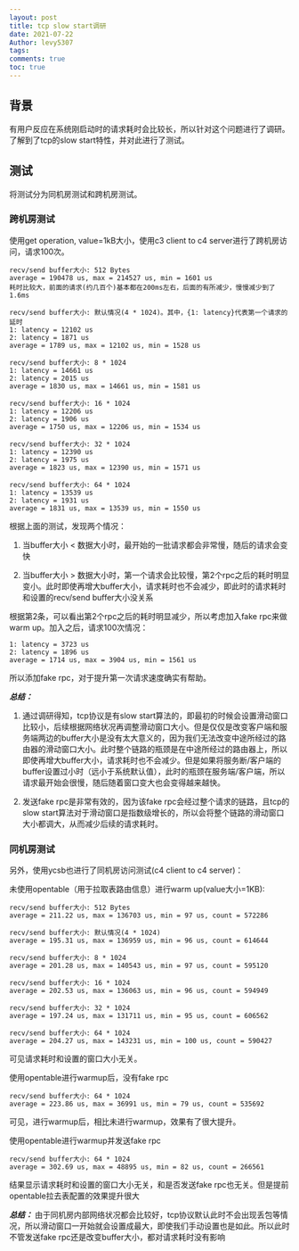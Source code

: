 ```yaml
---
layout: post
title: tcp slow start调研
date: 2021-07-22
Author: levy5307
tags:
comments: true
toc: true
---
```


## 背景

有用户反应在系统刚启动时的请求耗时会比较长，所以针对这个问题进行了调研。了解到了tcp的slow start特性，并对此进行了测试。

## 测试

将测试分为同机房测试和跨机房测试。

### 跨机房测试

使用get operation, value=1kB大小，使用c3 client to c4 server进行了跨机房访问，请求100次。

```
recv/send buffer大小: 512 Bytes                                                                                                                                                                                                         
average = 190478 us, max = 214527 us, min = 1601 us
耗时比较大，前面的请求(约几百个)基本都在200ms左右，后面的有所减少，慢慢减少到了1.6ms
 
recv/send buffer大小: 默认情况(4 * 1024)。其中，{1: latency}代表第一个请求的延时
1: latency = 12102 us
2: latency = 1871 us
average = 1789 us, max = 12102 us, min = 1528 us
 
recv/send buffer大小: 8 * 1024
1: latency = 14661 us
2: latency = 2015 us
average = 1830 us, max = 14661 us, min = 1581 us
 
recv/send buffer大小: 16 * 1024
1: latency = 12206 us
2: latency = 1906 us
average = 1750 us, max = 12206 us, min = 1534 us
 
recv/send buffer大小: 32 * 1024
1: latency = 12390 us
2: latency = 1975 us
average = 1823 us, max = 12390 us, min = 1571 us
 
recv/send buffer大小: 64 * 1024
1: latency = 13539 us
2: latency = 1931 us
average = 1831 us, max = 13539 us, min = 1550 us
```

根据上面的测试，发现两个情况：

1. 当buffer大小 < 数据大小时，最开始的一批请求都会非常慢，随后的请求会变快

2. 当buffer大小 > 数据大小时，第一个请求会比较慢，第2个rpc之后的耗时明显变小。此时即使再增大buffer大小，请求耗时也不会减少，即此时的请求耗时和设置的recv/send buffer大小没关系

根据第2条，可以看出第2个rpc之后的耗时明显减少，所以考虑加入fake rpc来做warm up。加入之后，请求100次情况：

```
1: latency = 3723 us
2: latency = 1896 us
average = 1714 us, max = 3904 us, min = 1561 us
```

所以添加fake rpc，对于提升第一次请求速度确实有帮助。

***总结：*** 

1. 通过调研得知，tcp协议是有slow start算法的，即最初的时候会设置滑动窗口比较小，后续根据网络状况再调整滑动窗口大小。但是仅仅是改变客户端和服务端两边的buffer大小是没有太大意义的，因为我们无法改变中途所经过的路由器的滑动窗口大小。此时整个链路的瓶颈是在中途所经过的路由器上，所以即使再增大buffer大小，请求耗时也不会减少。但是如果将服务断/客户端的buffer设置过小时（远小于系统默认值），此时的瓶颈在服务端/客户端，所以请求最开始会很慢，随后随着窗口变大也会变得越来越快。

2. 发送fake rpc是非常有效的，因为该fake rpc会经过整个请求的链路，且tcp的slow start算法对于滑动窗口是指数级增长的，所以会将整个链路的滑动窗口大小都调大，从而减少后续的请求耗时。

### 同机房测试

另外，使用ycsb也进行了同机房访问测试(c4 client to c4 server)：


未使用opentable（用于拉取表路由信息）进行warm up(value大小=1KB):

```
recv/send buffer大小: 512 Bytes                                                                                                                                                                                                         
average = 211.22 us, max = 136703 us, min = 97 us, count = 572286
 
recv/send buffer大小: 默认情况(4 * 1024)
average = 195.31 us, max = 136959 us, min = 96 us, count = 614644
 
recv/send buffer大小: 8 * 1024
average = 201.28 us, max = 140543 us, min = 97 us, count = 595120
 
recv/send buffer大小: 16 * 1024
average = 202.53 us, max = 136063 us, min = 96 us, count = 594949
 
recv/send buffer大小: 32 * 1024
average = 197.24 us, max = 131711 us, min = 95 us, count = 606562
 
recv/send buffer大小: 64 * 1024
average = 204.27 us, max = 143231 us, min = 100 us, count = 590427
```

可见请求耗时和设置的窗口大小无关。

使用opentable进行warmup后，没有fake rpc

```
recv/send buffer大小: 64 * 1024
average = 223.86 us, max = 36991 us, min = 79 us, count = 535692
```

可见，进行warmup后，相比未进行warmup，效果有了很大提升。

使用opentable进行warmup并发送fake rpc

```
recv/send buffer大小: 64 * 1024
average = 302.69 us, max = 48895 us, min = 82 us, count = 266561
```

结果显示请求耗时和设置的窗口大小无关，和是否发送fake rpc也无关。但是提前opentable拉去表配置的效果提升很大

***总结：*** 由于同机房内部网络状况都会比较好，tcp协议默认此时不会出现丢包等情况，所以滑动窗口一开始就会设置成最大，即使我们手动设置也是如此。所以此时不管发送fake rpc还是改变buffer大小，都对请求耗时没有影响

